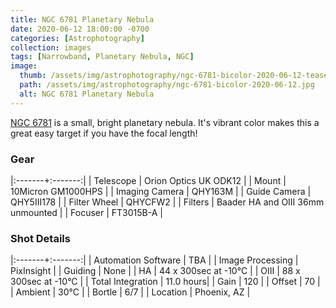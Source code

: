 ```yaml
---
title: NGC 6781 Planetary Nebula
date: 2020-06-12 18:00:00 -0700
categories: [Astrophotography]
collection: images
tags: [Narrowband, Planetary Nebula, NGC]
image:
  thumb: /assets/img/astrophotography/ngc-6781-bicolor-2020-06-12-teaser.jpg
  path: /assets/img/astrophotography/ngc-6781-bicolor-2020-06-12.jpg
  alt: NGC 6781 Planetary Nebula
---
```


[NGC 6781](https://www.eso.org/public/images/ngc6781-potw/) is a small, bright planetary nebula. It's vibrant color makes this a great easy target if you have the focal length!

### Gear

|:-------+:-------:|
| Telescope | Orion Optics UK ODK12 |
| Mount | 10Micron GM1000HPS |
| Imaging Camera | QHY163M |
| Guide Camera | QHY5III178 |
| Filter Wheel | QHYCFW2 |
| Filters | Baader HA and OIII 36mm unmounted |
| Focuser | FT3015B-A |

### Shot Details

|:-------+:-------:|
| Automation Software | TBA |
| Image Processing | PixInsight |
| Guiding | None |
| HA | 44 x 300sec at -10&deg;C |
| OIII | 88 x 300sec at -10&deg;C |
| Total Integration | 11.0 hours|
| Gain | 120 |
| Offset | 70 |
| Ambient | 30&deg;C |
| Bortle | 6/7 |
| Location | Phoenix, AZ |
